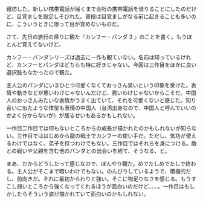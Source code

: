 寝坊した。新しい携帯電話が届くまで会社の携帯電話を借りることにしたのだけど、目覚ましを設定しそびれた。普段は目覚ましがなる前に起きることも多いのに、こういうときに限って目が覚めないものだ。

さて、先日の旅行の帰りに観た『カンフー・パンダ 3 』のことを書く。もうほとんど覚えてないけど。

カンフー・パンダシリーズは過去に一作も観ていない。名前は知っているけれど、カンフーとパンダはどちらも特に好きじゃない。今回は三作目をほかに良い選択肢もなかったので観た。

主人公のパンダにいまひとつ可愛くなくておっさん臭いという印象を受けた。表情や動きなどが悪いわけじゃないんだけど、悪いわけじゃないからこそだ。中国人のおっさんみたいな表情がうまく出ていて、それを可愛くないと感じた。知り合いに似たような体型も表情の中国人（台湾出身なので、中国人と呼んでいいのかよく分からないが）が居るせいもあるかもしれない。

一作目二作目では何もないところからの成長が描かれたのかもしれないが知らない。三作目でははじめから龍の戦士でカンフーの使い手だ。ただし、気功が使えるわけではなく、弟子を持つわけでもない。三作目ではそれらを身につける。敵との戦いや父親を含む他のパンダとの出会いを経て、そうなる、と。

まあ、だからどうしたって感じなので、ぼんやり観た。めでたしめでたしで終わる。主人公がそこまで暗いわけでもない。のんびりしているようで、積極的だし、前向きだ。それに最初からわりと強い。そこに物足りなさを感じる。もうすこし弱いところから強くなってくれるほうが面白いのだけど……。一作目はもしかしたらそういう姿が描かれていて面白いのかもしれない。
